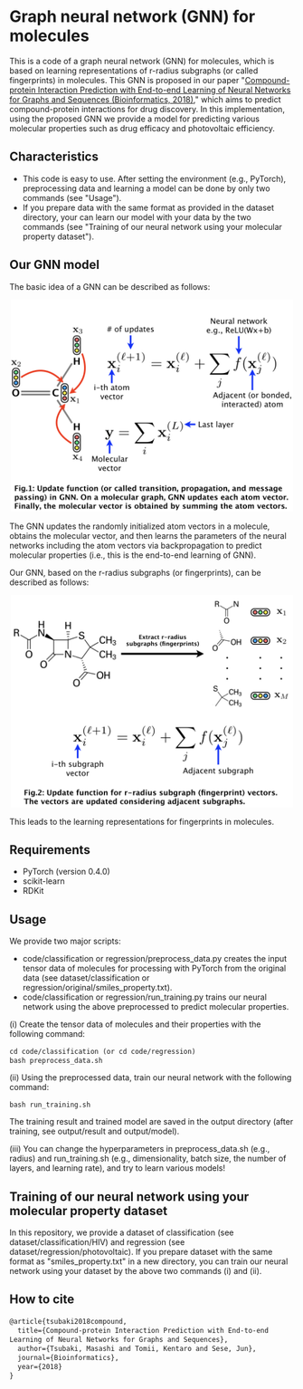 # Graph neural network (GNN) for molecules

This is a code of a graph neural network (GNN) for molecules, which is based on learning representations of r-radius subgraphs (or called fingerprints) in molecules.
This GNN is proposed in our paper "[Compound-protein Interaction Prediction with End-to-end Learning of Neural Networks for Graphs and Sequences (Bioinformatics, 2018)](https://academic.oup.com/bioinformatics/advance-article-abstract/doi/10.1093/bioinformatics/bty535/5050020?redirectedFrom=PDF)," which aims to predict compound-protein interactions for drug discovery. In this implementation, using the proposed GNN we provide a model for predicting various molecular properties such as drug efficacy and photovoltaic efficiency.


## Characteristics

- This code is easy to use. After setting the environment (e.g., PyTorch), preprocessing data and learning a model can be done by only two commands (see "Usage").
- If you prepare data with the same format as provided in the dataset directory, your can learn our model with your data by the two commands (see "Training of our neural network using your molecular property dataset").


## Our GNN model

The basic idea of a GNN can be described as follows:

<div align="center">
<p><img src="basic_GNN.jpeg" width="500" /></p>
</div>

The GNN updates the randomly initialized atom vectors in a molecule,
obtains the molecular vector, and then learns the parameters of the neural networks
including the atom vectors via backpropagation to predict molecular properties
(i.e., this is the end-to-end learning of GNN).

Our GNN, based on the r-radius subgraphs (or fingerprints), can be described as follows:

<div align="center">
<p><img src="our_GNN.jpeg" width="500" /></p>
</div>

This leads to the learning representations for fingerprints in molecules.


## Requirements

- PyTorch (version 0.4.0)
- scikit-learn
- RDKit


## Usage

We provide two major scripts:

- code/classification or regression/preprocess_data.py creates the input tensor data of molecules for processing with PyTorch from the original data (see dataset/classification or regression/original/smiles_property.txt).
- code/classification or regression/run_training.py trains our neural network using the above preprocessed to predict molecular properties.

(i) Create the tensor data of molecules and their properties with the following command:
```
cd code/classification (or cd code/regression)
bash preprocess_data.sh
```

(ii) Using the preprocessed data, train our neural network with the following command:
```
bash run_training.sh
```

The training result and trained model are saved in the output directory (after training, see output/result and output/model).

(iii) You can change the hyperparameters in preprocess_data.sh (e.g., radius) and run_training.sh (e.g., dimensionality, batch size, the number of layers, and learning rate), and try to learn various models!


## Training of our neural network using your molecular property dataset
In this repository, we provide a dataset of classification (see dataset/classification/HIV)
and regression (see dataset/regression/photovoltaic).
If you prepare dataset with the same format as "smiles_property.txt" in a new directory,
you can train our neural network using your dataset by the above two commands (i) and (ii).


## How to cite

```
@article{tsubaki2018compound,
  title={Compound-protein Interaction Prediction with End-to-end Learning of Neural Networks for Graphs and Sequences},
  author={Tsubaki, Masashi and Tomii, Kentaro and Sese, Jun},
  journal={Bioinformatics},
  year={2018}
}
```
